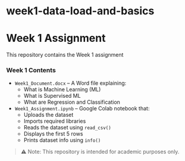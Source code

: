 # week1-data-load-and-basics
# Week 1 Assignment

This repository contains the Week 1 assignment

### Week 1 Contents
- `Week1_Document.docx` – A Word file explaining:
  - What is Machine Learning (ML)
  - What is Supervised ML
  - What are Regression and Classification
- `Week1_Assignment.ipynb` – Google Colab notebook that:
  - Uploads the dataset
  - Imports required libraries
  - Reads the dataset using `read_csv()`
  - Displays the first 5 rows
  - Prints dataset info using `info()`

> ⚠️ Note: This repository is intended for academic purposes only.
